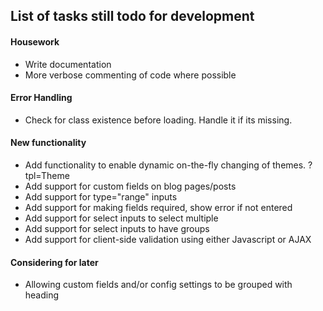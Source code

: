 ## List of tasks still todo for development

#### Housework
- Write documentation
- More verbose commenting of code where possible

#### Error Handling
- Check for class existence before loading. Handle it if its missing.

#### New functionality
- Add functionality to enable dynamic on-the-fly changing of themes. ?tpl=Theme
- Add support for custom fields on blog pages/posts
- Add support for type="range" inputs
- Add support for making fields required, show error if not entered
- Add support for select inputs to select multiple
- Add support for select inputs to have groups
- Add support for client-side validation using either Javascript or AJAX

#### Considering for later
- Allowing custom fields and/or config settings to be grouped with heading
